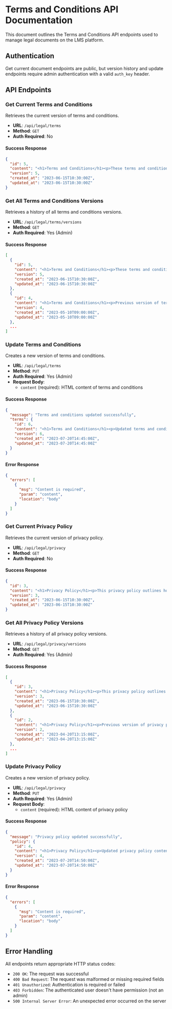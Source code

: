 # Terms and Conditions API Documentation

This document outlines the Terms and Conditions API endpoints used to manage legal documents on the LMS platform.

## Authentication

Get current document endpoints are public, but version history and update endpoints require admin authentication with a valid `auth_key` header.

## API Endpoints

### Get Current Terms and Conditions

Retrieves the current version of terms and conditions.

- **URL**: `/api/legal/terms`
- **Method**: `GET`
- **Auth Required**: No

#### Success Response

```json
{
  "id": 5,
  "content": "<h1>Terms and Conditions</h1><p>These terms and conditions outline the rules and regulations for the use of our Learning Management System...</p>",
  "version": 5,
  "created_at": "2023-06-15T10:30:00Z",
  "updated_at": "2023-06-15T10:30:00Z"
}
```

### Get All Terms and Conditions Versions

Retrieves a history of all terms and conditions versions.

- **URL**: `/api/legal/terms/versions`
- **Method**: `GET`
- **Auth Required**: Yes (Admin)

#### Success Response

```json
[
  {
    "id": 5,
    "content": "<h1>Terms and Conditions</h1><p>These terms and conditions outline the rules and regulations for the use of our Learning Management System...</p>",
    "version": 5,
    "created_at": "2023-06-15T10:30:00Z",
    "updated_at": "2023-06-15T10:30:00Z"
  },
  {
    "id": 4,
    "content": "<h1>Terms and Conditions</h1><p>Previous version of terms and conditions...</p>",
    "version": 4,
    "created_at": "2023-05-10T09:00:00Z",
    "updated_at": "2023-05-10T09:00:00Z"
  },
  ...
]
```

### Update Terms and Conditions

Creates a new version of terms and conditions.

- **URL**: `/api/legal/terms`
- **Method**: `PUT`
- **Auth Required**: Yes (Admin)
- **Request Body**:
  - `content` (required): HTML content of terms and conditions

#### Success Response

```json
{
  "message": "Terms and conditions updated successfully",
  "terms": {
    "id": 6,
    "content": "<h1>Terms and Conditions</h1><p>Updated terms and conditions content...</p>",
    "version": 6,
    "created_at": "2023-07-20T14:45:00Z",
    "updated_at": "2023-07-20T14:45:00Z"
  }
}
```

#### Error Response

```json
{
  "errors": [
    {
      "msg": "Content is required",
      "param": "content",
      "location": "body"
    }
  ]
}
```

### Get Current Privacy Policy

Retrieves the current version of privacy policy.

- **URL**: `/api/legal/privacy`
- **Method**: `GET`
- **Auth Required**: No

#### Success Response

```json
{
  "id": 3,
  "content": "<h1>Privacy Policy</h1><p>This privacy policy outlines how we collect, use, and protect your personal information...</p>",
  "version": 3,
  "created_at": "2023-06-15T10:30:00Z",
  "updated_at": "2023-06-15T10:30:00Z"
}
```

### Get All Privacy Policy Versions

Retrieves a history of all privacy policy versions.

- **URL**: `/api/legal/privacy/versions`
- **Method**: `GET`
- **Auth Required**: Yes (Admin)

#### Success Response

```json
[
  {
    "id": 3,
    "content": "<h1>Privacy Policy</h1><p>This privacy policy outlines how we collect, use, and protect your personal information...</p>",
    "version": 3,
    "created_at": "2023-06-15T10:30:00Z",
    "updated_at": "2023-06-15T10:30:00Z"
  },
  {
    "id": 2,
    "content": "<h1>Privacy Policy</h1><p>Previous version of privacy policy...</p>",
    "version": 2,
    "created_at": "2023-04-20T13:15:00Z",
    "updated_at": "2023-04-20T13:15:00Z"
  },
  ...
]
```

### Update Privacy Policy

Creates a new version of privacy policy.

- **URL**: `/api/legal/privacy`
- **Method**: `PUT`
- **Auth Required**: Yes (Admin)
- **Request Body**:
  - `content` (required): HTML content of privacy policy

#### Success Response

```json
{
  "message": "Privacy policy updated successfully",
  "policy": {
    "id": 4,
    "content": "<h1>Privacy Policy</h1><p>Updated privacy policy content...</p>",
    "version": 4,
    "created_at": "2023-07-20T14:50:00Z",
    "updated_at": "2023-07-20T14:50:00Z"
  }
}
```

#### Error Response

```json
{
  "errors": [
    {
      "msg": "Content is required",
      "param": "content",
      "location": "body"
    }
  ]
}
```

## Error Handling

All endpoints return appropriate HTTP status codes:

- `200 OK`: The request was successful
- `400 Bad Request`: The request was malformed or missing required fields
- `401 Unauthorized`: Authentication is required or failed
- `403 Forbidden`: The authenticated user doesn't have permission (not an admin)
- `500 Internal Server Error`: An unexpected error occurred on the server 
